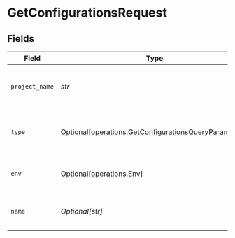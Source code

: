 # GetConfigurationsRequest


## Fields

| Field                                                                                                              | Type                                                                                                               | Required                                                                                                           | Description                                                                                                        |
| ------------------------------------------------------------------------------------------------------------------ | ------------------------------------------------------------------------------------------------------------------ | ------------------------------------------------------------------------------------------------------------------ | ------------------------------------------------------------------------------------------------------------------ |
| `project_name`                                                                                                     | *str*                                                                                                              | :heavy_check_mark:                                                                                                 | Project name for configuration like `Example Project`                                                              |
| `type`                                                                                                             | [Optional[operations.GetConfigurationsQueryParamType]](../../models/operations/getconfigurationsqueryparamtype.md) | :heavy_minus_sign:                                                                                                 | Configuration type - "LLM" or "pipeline" - default is "LLM"                                                        |
| `env`                                                                                                              | [Optional[operations.Env]](../../models/operations/env.md)                                                         | :heavy_minus_sign:                                                                                                 | Environment - "dev", "staging" or "prod"                                                                           |
| `name`                                                                                                             | *Optional[str]*                                                                                                    | :heavy_minus_sign:                                                                                                 | The name of the configuration like `v0`                                                                            |